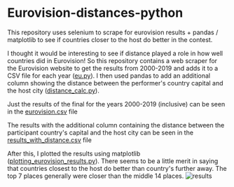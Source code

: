 # Eurovision-distances-python
This repository uses selenium to scrape for eurovision results + pandas / matplotlib to see if countries closer to the host do better in the contest. 

I thought it would be interesting to see if distance played a role in how well countries did in Eurovision! So this repository contains a web scraper for the Eurovision website to get the results from 2000-2019 and adds it to a CSV file for each year ([eu.py](https://github.com/JpPjJp/Eurovision-distances/blob/main/eu.py)). I then used pandas to add an additional column showing the distance between the performer's country capital and the host city ([distance_calc.py](https://github.com/JpPjJp/Eurovision-distances/blob/main/distance_calc.py)). 

Just the results of the final for the years 2000-2019 (inclusive) can be seen in the [eurovision.csv](https://github.com/JpPjJp/Eurovision-web-scraper/blob/main/eurovision.csv) file

The results with the additional column containing the distance between the participant country's capital and the host city can be seen in the [results_with_distance.csv](https://github.com/JpPjJp/Eurovision-web-scraper/blob/main/results_with_distance.csv) file

After this, I plotted the results using matplotlib ([plotting_eurovision_results.py](https://github.com/JpPjJp/Eurovision-distances/blob/main/plotting_eurovision_results.py)). There seems to be a little merit in saying that countries closest to the host do better than country's further away. The top 7 places generally were closer than the middle 14 places.
![results](https://github.com/JpPjJp/Eurovision-web-scraper/blob/main/eurovision%20plot.png)
